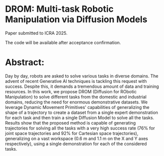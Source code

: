 # DROM: Multi-task Robotic Manipulation via Diffusion Models

Paper submitted to ICRA 2025.

The code will be available after acceptance confirmation.

# Abstract:
Day by day, robots are asked to solve various tasks in diverse domains.
The advent of recent Generative AI techniques is tackling this request with success.
Despite this, it demands a tremendous amount of data and training resources.
In this work, we propose DROM (Diffusion for RObotic Manipulation) to solve different tasks from the domestic and industrial domains, reducing the need for enormous demonstrative datasets.
We leverage Dynamic Movement Primitives' capabilities of generalizing the shape of a trajectory to create a dataset from a single expert demonstration for each task and then train a single Diffusion Model to solve all the tasks.
Results show that the proposed method is capable of generating trajectories for solving all the tasks with a very high success rate (76\% for joint space trajectories and 92\% for Cartesian space trajectories), generalizing on a vast workspace (0.6 m and 1.1 m on the X and Y axes respectively), using a single demonstration for each of the considered tasks.
